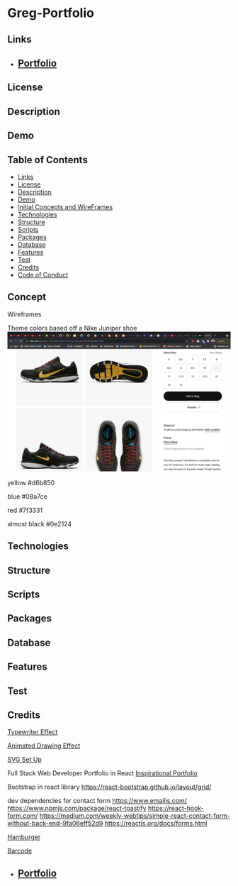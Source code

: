# Greg-Portfolio

## Links
- ## [Portfolio](https://gregpetropoulos.github.io/Greg-Portfolio/)
## License

## Description

## Demo

## Table of Contents 
* [Links](#links)
* [License](#license)
* [Description](#description)
* [Demo](#demo)
* [Initial Concepts and WireFrames](#Concepts)
* [Technologies](#technologies)
* [Structure](#structure)
* [Scripts](#scripts)
* [Packages](#packages)
* [Database](#database)
* [Features](#features)
* [Test](#test)
* [Credits](#credits)
* [Code of Conduct](#code-of-conduct)

## Concept

Wireframes


Theme colors based off a Nike Juniper shoe
![Color Inspiration](/src/images/nike-juniper.png)

yellow
#d6b850

blue
#08a7ce

red
#7f3331

almost black
#0e2124

## Technologies
## Structure
## Scripts
## Packages
## Database
## Features
## Test

## Credits

[Typewriter Effect](https://www.npmjs.com/package/typewriter-effect)

[Animated Drawing Effect](https://www.dlford.io/draw-animation-svg-react-hooks/)

[SVG Set Up](https://react-svgr.com/playground/)


Full Stack Web Developer Portfolio in React
[Inspirational Portfolio](https://prashantsani.com/)

Bootstrap in react library
https://react-bootstrap.github.io/layout/grid/

dev dependencies for contact form
https://www.emailjs.com/
https://www.npmjs.com/package/react-toastify
https://react-hook-form.com/
https://medium.com/weekly-webtips/simple-react-contact-form-without-back-end-9fa06eff52d9
https://reactjs.org/docs/forms.html

[Hamburger](https://blog.logrocket.com/5-react-motion-use-cases-with-examples-78fc07104d58/)

[Barcode](https://barcodescanr.com/)



- ## [Portfolio](https://gregpetropoulos.github.io/Greg-Portfolio/)